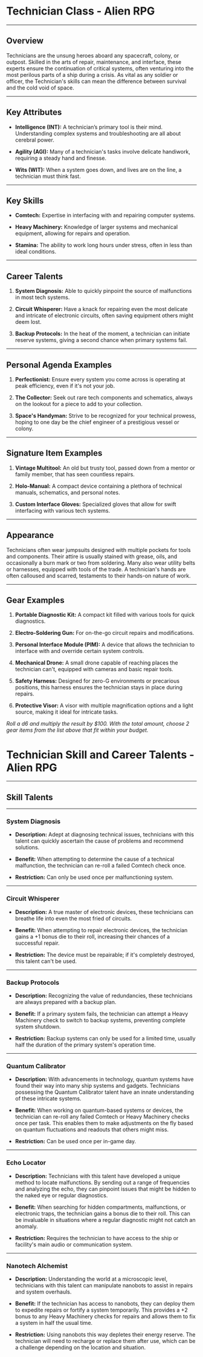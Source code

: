   # Technician Class - Alien RPG

---

## Overview

Technicians are the unsung heroes aboard any spacecraft, colony, or outpost. Skilled in the arts of repair, maintenance, and interface, these experts ensure the continuation of critical systems, often venturing into the most perilous parts of a ship during a crisis. As vital as any soldier or officer, the Technician's skills can mean the difference between survival and the cold void of space.

---

## Key Attributes

- **Intelligence (INT):** A technician’s primary tool is their mind. Understanding complex systems and troubleshooting are all about cerebral power.
  
- **Agility (AGI):** Many of a technician's tasks involve delicate handiwork, requiring a steady hand and finesse.
  
- **Wits (WIT):** When a system goes down, and lives are on the line, a technician must think fast.

---

## Key Skills

- **Comtech:** Expertise in interfacing with and repairing computer systems.
  
- **Heavy Machinery:** Knowledge of larger systems and mechanical equipment, allowing for repairs and operation.
  
- **Stamina:** The ability to work long hours under stress, often in less than ideal conditions.

---

## Career Talents

1. **System Diagnosis:** Able to quickly pinpoint the source of malfunctions in most tech systems.
  
2. **Circuit Whisperer:** Have a knack for repairing even the most delicate and intricate of electronic circuits, often saving equipment others might deem lost.
  
3. **Backup Protocols:** In the heat of the moment, a technician can initiate reserve systems, giving a second chance when primary systems fail.

---

## Personal Agenda Examples

1. **Perfectionist:** Ensure every system you come across is operating at peak efficiency, even if it's not your job.

2. **The Collector:** Seek out rare tech components and schematics, always on the lookout for a piece to add to your collection.

3. **Space's Handyman:** Strive to be recognized for your technical prowess, hoping to one day be the chief engineer of a prestigious vessel or colony.

---

## Signature Item Examples

1. **Vintage Multitool:** An old but trusty tool, passed down from a mentor or family member, that has seen countless repairs.
  
2. **Holo-Manual:** A compact device containing a plethora of technical manuals, schematics, and personal notes.
  
3. **Custom Interface Gloves:** Specialized gloves that allow for swift interfacing with various tech systems.

---

## Appearance

Technicians often wear jumpsuits designed with multiple pockets for tools and components. Their attire is usually stained with grease, oils, and occasionally a burn mark or two from soldering. Many also wear utility belts or harnesses, equipped with tools of the trade. A technician's hands are often calloused and scarred, testaments to their hands-on nature of work.

---

## Gear Examples

1. **Portable Diagnostic Kit:** A compact kit filled with various tools for quick diagnostics.
  
2. **Electro-Soldering Gun:** For on-the-go circuit repairs and modifications.
  
3. **Personal Interface Module (PIM):** A device that allows the technician to interface with and override certain system controls.
  
4. **Mechanical Drone:** A small drone capable of reaching places the technician can't, equipped with cameras and basic repair tools.
  
5. **Safety Harness:** Designed for zero-G environments or precarious positions, this harness ensures the technician stays in place during repairs.
  
6. **Protective Visor:** A visor with multiple magnification options and a light source, making it ideal for intricate tasks.

*Roll a d6 and multiply the result by $100. With the total amount, choose 2 gear items from the list above that fit within your budget.*


# Technician Skill and Career Talents - Alien RPG

---

## Skill Talents

---


### System Diagnosis

- **Description:** Adept at diagnosing technical issues, technicians with this talent can quickly ascertain the cause of problems and recommend solutions.
     
- **Benefit:** When attempting to determine the cause of a technical malfunction, the technician can re-roll a failed Comtech check once.
     
- **Restriction:** Can only be used once per malfunctioning system.

---

### Circuit Whisperer

- **Description:** A true master of electronic devices, these technicians can breathe life into even the most fried of circuits.
     
- **Benefit:** When attempting to repair electronic devices, the technician gains a +1 bonus die to their roll, increasing their chances of a successful repair.
     
- **Restriction:** The device must be repairable; if it's completely destroyed, this talent can't be used.

---

### Backup Protocols

- **Description:** Recognizing the value of redundancies, these technicians are always prepared with a backup plan.
     
- **Benefit:** If a primary system fails, the technician can attempt a Heavy Machinery check to switch to backup systems, preventing complete system shutdown.
     
- **Restriction:** Backup systems can only be used for a limited time, usually half the duration of the primary system's operation time.

---

### Quantum Calibrator

- **Description:** With advancements in technology, quantum systems have found their way into many ship systems and gadgets. Technicians possessing the Quantum Calibrator talent have an innate understanding of these intricate systems.
  
- **Benefit:** When working on quantum-based systems or devices, the technician can re-roll any failed Comtech or Heavy Machinery checks once per task. This enables them to make adjustments on the fly based on quantum fluctuations and readouts that others might miss.

- **Restriction:** Can be used once per in-game day.

---

### Echo Locator

- **Description:** Technicians with this talent have developed a unique method to locate malfunctions. By sending out a range of frequencies and analyzing the echo, they can pinpoint issues that might be hidden to the naked eye or regular diagnostics.
     
- **Benefit:** When searching for hidden compartments, malfunctions, or electronic traps, the technician gains a bonus die to their roll. This can be invaluable in situations where a regular diagnostic might not catch an anomaly.
     
- **Restriction:** Requires the technician to have access to the ship or facility's main audio or communication system.

---

### Nanotech Alchemist

- **Description:** Understanding the world at a microscopic level, technicians with this talent can manipulate nanobots to assist in repairs and system overhauls.
     
- **Benefit:** If the technician has access to nanobots, they can deploy them to expedite repairs or fortify a system temporarily. This provides a +2 bonus to any Heavy Machinery checks for repairs and allows them to fix a system in half the usual time.
     
- **Restriction:** Using nanobots this way depletes their energy reserve. The technician will need to recharge or replace them after use, which can be a challenge depending on the location and situation.


